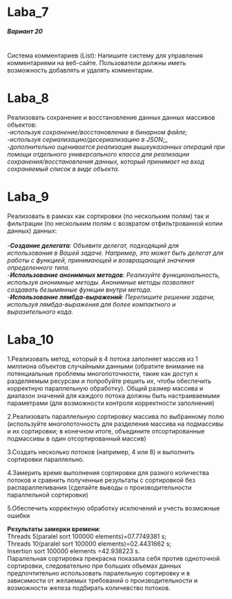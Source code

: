 # Laba_7
***Вариант 20***
#
Система комментариев (List):
Напишите систему для управления комментариями на веб-сайте. Пользователи должны иметь возможность добавлять и удалять комментарии.
# Laba_8
Реализовать сохранение и восстановление данных данных массивов объектов:<br/>
-_используя сохранение/восстановление в бинарном файле;_<br/>
-_используя сериализацию/десериализацию в JSON_;_<br/>
-_дополнительно оценивается реализация вышеуказанных операций при помощи отдельного универсального класса для реализации сохранения/восстановления данных, который принимает на вход сохраняемый список в виде объекта_.
# Laba_9
Реализовать в рамках как сортировки (по нескольким полям) так и фильтрации (по нескольким полям с возвратом отфильтрованной копии данных) данных:<br/><br/>
-_**Создание делегата**: Объявите делегат, подходящий для использования в Вашей задаче. Например, это может быть делегат для работы с функцией, принимающей и возвращающей значения определенного типа._<br/>
-_**Использование анонимных методов**: Реализуйте функциональность, используя анонимные методы. Анонимные методы позволяют создавать безымянные функции внутри метода._<br/>
-_**Использование лямбда-выражений**: Перепишите решение задачи, используя лямбда-выражения для более компактного и выразительного кода._<br/>
# Laba_10
1.Реализовать метод, который в 4 потока заполняет массив из 1 миллиона объектов случайными данными (обратите внимание на потенциальные проблемы многопоточности, такие как доступ к разделяемым ресурсам и попробуйте решить их, чтобы обеспечить корректную параллельную обработку). Общий размер массива и диапазон значений для каждого потока должны быть настраиваемыми параметрами (для возможности контроля корректности заполнения)</br>

2.Реализовать параллельную сортировку массива по выбранному полю (используйте многопоточность для разделения массива на подмассивы и их сортировки; в конечном итоге, объедините отсортированные подмассивы в один отсортированный массив)</br>

3.Создать несколько потоков (например, 4 или 8) и выполнить сортировки параллельно.</br>

4.Замерить время выполнения сортировки для разного количества потоков и сравнить полученные результаты с сортировкой без распараллеливания (сделайте выводы о производительности параллельной сортировки)</br>

5.Обеспечить корректную обработку исключений и учесть возможные ошибки</br>

**Результаты замерки времени**:</br>
Threads 5(paralel sort 100000 elements)=07.7749381 s;</br>
Threads 10(paralel sort 100000 elements)=02.4431662 s;</br>
Insertion sort 100000 elements =42.938223 s.</br>
Паралельная сортировка прекрасна показала себя против одноточной сортировки, следовательно при больших обьемах данных предпочтительно использовать паралельную сортировку и в зависимости от желаемых требований о производительности и возможности железа подбирать количевство потоков.
